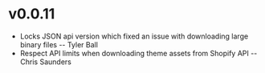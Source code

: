 
# v0.0.11

* Locks JSON api version which fixed an issue with downloading large binary files -- Tyler Ball
* Respect API limits when downloading theme assets from Shopify API -- Chris Saunders